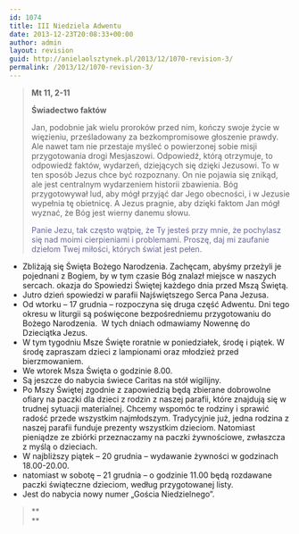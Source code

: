 ```yaml
---
id: 1074
title: III Niedziela Adwentu
date: 2013-12-23T20:08:33+00:00
author: admin
layout: revision
guid: http://anielaolsztynek.pl/2013/12/1070-revision-3/
permalink: /2013/12/1070-revision-3/
---
```

> **Mt 11, 2-11**
> 
> **Świadectwo faktów**
> 
> Jan, podobnie jak wielu proroków przed nim, kończy swoje życie w więzieniu, prześladowany za bezkompromisowe głoszenie prawdy. Ale nawet tam nie przestaje myśleć o powierzonej sobie misji przygotowania drogi Mesjaszowi. Odpowiedź, którą otrzymuje, to odpowiedź faktów, wydarzeń, dziejących się dzięki Jezusowi. To w ten sposób Jezus chce być rozpoznany. On nie pojawia się znikąd, ale jest centralnym wydarzeniem historii zbawienia. Bóg przygotowywał lud, aby mógł przyjąć dar Jego obecności, i w Jezusie wypełnia tę obietnicę. A Jezus pragnie, aby dzięki faktom Jan mógł wyznać, że Bóg jest wierny danemu słowu.
> 
> <span style="color: #666699;">Panie Jezu, tak często wątpię, że Ty jesteś przy mnie, że pochylasz się nad moimi cierpieniami i problemami. Proszę, daj mi zaufanie dziełom Twej miłości, których świat jest pełen.</span>

  * Zbliżają się Święta Bożego Narodzenia. Zachęcam, abyśmy przeżyli je pojednani z Bogiem, by w tym czasie Bóg znalazł miejsce w naszych sercach. okazja do Spowiedzi Świętej każdego dnia przed Mszą Świętą.
  * Jutro dzień spowiedzi w parafii Najświętszego Serca Pana Jezusa.
  * Od wtorku &#8211; 17 grudnia &#8211; rozpoczyna się druga część Adwentu. Dni tego okresu w liturgii są poświęcone bezpośredniemu przygotowaniu do Bożego Narodzenia.  W tych dniach odmawiamy Nowennę do Dzieciątka Jezus.
  * W tym tygodniu Msze Święte roratnie w poniedziałek, środę i piątek. W środę zapraszam dzieci z lampionami oraz młodzież przed bierzmowaniem.
  * We wtorek Msza Święta o godzinie 8.00.
  * Są jeszcze do nabycia świece Caritas na stół wigilijny.
  * Po Mszy Świętej zgodnie z zapowiedzią będą zbierane dobrowolne ofiary na paczki dla dzieci z rodzin z naszej parafii, które znajdują się w trudnej sytuacji materialnej. Chcemy wspomóc te rodziny i sprawić radość przede wszystkim najmłodszym. Tradycyjnie już, jedna rodzina z naszej parafii funduje prezenty wszystkim dzieciom. Natomiast pieniądze ze zbiórki przeznaczamy na paczki żywnościowe, zwłaszcza z myślą o dzieciach.
  * W najbliższy piątek &#8211; 20 grudnia &#8211; wydawanie żywności w godzinach 18.00-20.00.
  * natomiast w sobotę &#8211; 21 grudnia &#8211; o godzinie 11.00 będą rozdawane paczki świąteczne dzieciom, według przygotowanej listy.
  * Jest do nabycia nowy numer &#8222;Gościa Niedzielnego&#8221;.

> **  
>**